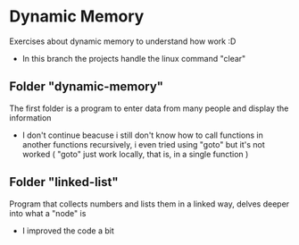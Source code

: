 # Dynamic Memory

Exercises about dynamic memory to understand how work :D

- In this branch the projects handle the linux command "clear"



## Folder "dynamic-memory"
The first folder is a program to enter data from many people and display the information

- I don't continue beacuse i still don't know how to call functions in another functions recursively, i even tried using "goto" but it's not worked ( "goto" just work locally, that is, in a single function )


## Folder "linked-list"
Program that collects numbers and lists them in a linked way, delves deeper into what a "node" is

- I improved the code a bit
